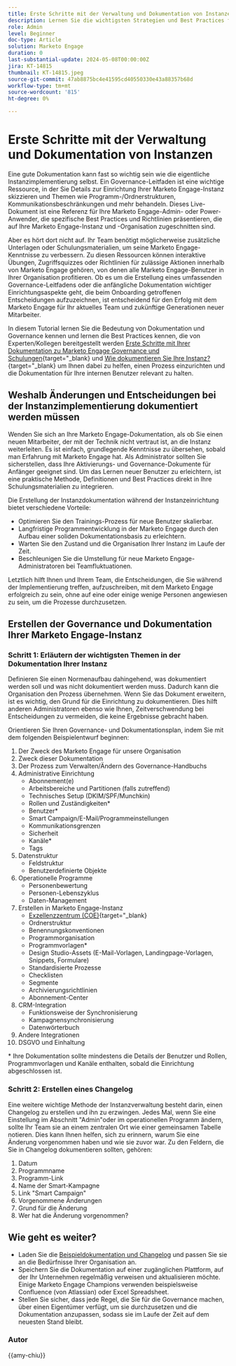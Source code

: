 ```yaml
---
title: Erste Schritte mit der Verwaltung und Dokumentation von Instanzen
description: Lernen Sie die wichtigsten Strategien und Best Practices für die ersten Schritte in Ihrer Marketo Engage-Governance und -Dokumentation kennen. Erfahren Sie, wie Sie skalierbare Dokumentation erstellen, die Benutzerschulung optimieren und die Erstellung mit einer Struktur in Ihrer Marketo Engage-Instanz sicherstellen.
role: Admin
level: Beginner
doc-type: Article
solution: Marketo Engage
duration: 0
last-substantial-update: 2024-05-08T00:00:00Z
jira: KT-14815
thumbnail: KT-14815.jpeg
source-git-commit: 47ab8875bc4e41595cd40550330e43a88357b68d
workflow-type: tm+mt
source-wordcount: '815'
ht-degree: 0%

---
```



# Erste Schritte mit der Verwaltung und Dokumentation von Instanzen

Eine gute Dokumentation kann fast so wichtig sein wie die eigentliche Instanzimplementierung selbst. Ein Governance-Leitfaden ist eine wichtige Ressource, in der Sie Details zur Einrichtung Ihrer Marketo Engage-Instanz skizzieren und Themen wie Programm-/Ordnerstrukturen, Kommunikationsbeschränkungen und mehr behandeln. Dieses Live-Dokument ist eine Referenz für Ihre Marketo Engage-Admin- oder Power-Anwender, die spezifische Best Practices und Richtlinien präsentieren, die auf Ihre Marketo Engage-Instanz und -Organisation zugeschnitten sind.

Aber es hört dort nicht auf. Ihr Team benötigt möglicherweise zusätzliche Unterlagen oder Schulungsmaterialien, um seine Marketo Engage-Kenntnisse zu verbessern. Zu diesen Ressourcen können interaktive Übungen, Zugriffsquizzes oder Richtlinien für zulässige Aktionen innerhalb von Marketo Engage gehören, von denen alle Marketo Engage-Benutzer in Ihrer Organisation profitieren. Ob es um die Erstellung eines umfassenden Governance-Leitfadens oder die anfängliche Dokumentation wichtiger Einrichtungsaspekte geht, die beim Onboarding getroffenen Entscheidungen aufzuzeichnen, ist entscheidend für den Erfolg mit dem Marketo Engage für Ihr aktuelles Team und zukünftige Generationen neuer Mitarbeiter.

In diesem Tutorial lernen Sie die Bedeutung von Dokumentation und Governance kennen und lernen die Best Practices kennen, die von Experten/Kollegen bereitgestellt werden [Erste Schritte mit Ihrer Dokumentation zu Marketo Engage Governance und Schulungen](https://nation.marketo.com/t5/product-blogs/getting-started-on-your-marketo-governance-and-training/ba-p/242421){target="_blank} und [Wie dokumentieren Sie Ihre Instanz?](https://nation.marketo.com/t5/product-discussions/how-do-you-document-your-instance/td-p/72877){target="_blank} um Ihnen dabei zu helfen, einen Prozess einzurichten und die Dokumentation für Ihre internen Benutzer relevant zu halten.

## Weshalb Änderungen und Entscheidungen bei der Instanzimplementierung dokumentiert werden müssen

Wenden Sie sich an Ihre Marketo Engage-Dokumentation, als ob Sie einen neuen Mitarbeiter, der mit der Technik nicht vertraut ist, an die Instanz weiterleiten. Es ist einfach, grundlegende Kenntnisse zu übersehen, sobald man Erfahrung mit Marketo Engage hat. Als Administrator sollten Sie sicherstellen, dass Ihre Aktivierungs- und Governance-Dokumente für Anfänger geeignet sind. Um das Lernen neuer Benutzer zu erleichtern, ist eine praktische Methode, Definitionen und Best Practices direkt in Ihre Schulungsmaterialien zu integrieren.

Die Erstellung der Instanzdokumentation während der Instanzeinrichtung bietet verschiedene Vorteile:

* Optimieren Sie den Trainings-Prozess für neue Benutzer skalierbar.
* Langfristige Programmentwicklung in der Marketo Engage durch den Aufbau einer soliden Dokumentationsbasis zu erleichtern.
* Warten Sie den Zustand und die Organisation Ihrer Instanz im Laufe der Zeit.
* Beschleunigen Sie die Umstellung für neue Marketo Engage-Administratoren bei Teamfluktuationen.

Letztlich hilft Ihnen und Ihrem Team, die Entscheidungen, die Sie während der Implementierung treffen, aufzuschreiben, mit dem Marketo Engage erfolgreich zu sein, ohne auf eine oder einige wenige Personen angewiesen zu sein, um die Prozesse durchzusetzen.

## Erstellen der Governance und Dokumentation Ihrer Marketo Engage-Instanz

### Schritt 1: Erläutern der wichtigsten Themen in der Dokumentation Ihrer Instanz

Definieren Sie einen Normenaufbau dahingehend, was dokumentiert werden soll und was nicht dokumentiert werden muss. Dadurch kann die Organisation den Prozess übernehmen. Wenn Sie das Dokument erweitern, ist es wichtig, den Grund für die Einrichtung zu dokumentieren. Dies hilft anderen Administratoren ebenso wie Ihnen, Zeitverschwendung bei Entscheidungen zu vermeiden, die keine Ergebnisse gebracht haben.

Orientieren Sie Ihren Governance- und Dokumentationsplan, indem Sie mit dem folgenden Beispielentwurf beginnen:

1. Der Zweck des Marketo Engage für unsere Organisation
1. Zweck dieser Dokumentation
1. Der Prozess zum Verwalten/Ändern des Governance-Handbuchs
1. Administrative Einrichtung
   * Abonnement(e)
   * Arbeitsbereiche und Partitionen (falls zutreffend)
   * Technisches Setup (DKIM/SPF/Munchkin)
   * Rollen und Zuständigkeiten*
   * Benutzer*
   * Smart Campaign/E-Mail/Programmeinstellungen
   * Kommunikationsgrenzen
   * Sicherheit
   * Kanäle*
   * Tags
1. Datenstruktur
   * Feldstruktur
   * Benutzerdefinierte Objekte
1. Operationelle Programme
   * Personenbewertung
   * Personen-Lebenszyklus
   * Daten-Management
1. Erstellen in Marketo Engage-Instanz
   * [Exzellenzzentrum (COE)](https://business.adobe.com/blog/perspectives/center-of-excellence-top-10-questions-to-ask-yourself){target="_blank}
   * Ordnerstruktur
   * Benennungskonventionen
   * Programmorganisation
   * Programmvorlagen*
   * Design Studio-Assets (E-Mail-Vorlagen, Landingpage-Vorlagen, Snippets, Formulare)
   * Standardisierte Prozesse
   * Checklisten
   * Segmente
   * Archivierungsrichtlinien
   * Abonnement-Center
1. CRM-Integration
   * Funktionsweise der Synchronisierung
   * Kampagnensynchronisierung
   * Datenwörterbuch
1. Andere Integrationen
1. DSGVO und Einhaltung

\* Ihre Dokumentation sollte mindestens die Details der Benutzer und Rollen, Programmvorlagen und Kanäle enthalten, sobald die Einrichtung abgeschlossen ist.

### Schritt 2: Erstellen eines Changelog

Eine weitere wichtige Methode der Instanzverwaltung besteht darin, einen Changelog zu erstellen und ihn zu erzwingen. Jedes Mal, wenn Sie eine Einstellung im Abschnitt &quot;Admin&quot;oder im operationellen Programm ändern, sollte Ihr Team sie an einem zentralen Ort wie einer gemeinsamen Tabelle notieren. Dies kann Ihnen helfen, sich zu erinnern, warum Sie eine Änderung vorgenommen haben und wie sie zuvor war. Zu den Feldern, die Sie in Changelog dokumentieren sollten, gehören:

1. Datum
1. Programmname
1. Programm-Link
1. Name der Smart-Kampagne
1. Link &quot;Smart Campaign&quot;
1. Vorgenommene Änderungen
1. Grund für die Änderung
1. Wer hat die Änderung vorgenommen?

## Wie geht es weiter?

* Laden Sie die [Beispieldokumentation und Changelog](/help/marketo-tutorial-implementing-new-instance/assets/template-adobe-marketo-engage-instance-documentation.xlsx) und passen Sie sie an die Bedürfnisse Ihrer Organisation an.
* Speichern Sie die Dokumentation auf einer zugänglichen Plattform, auf der Ihr Unternehmen regelmäßig verweisen und aktualisieren möchte. Einige Marketo Engage Champions verwenden beispielsweise Confluence (von Atlassian) oder Excel Spreadsheet.
* Stellen Sie sicher, dass jede Regel, die Sie für die Governance machen, über einen Eigentümer verfügt, um sie durchzusetzen und die Dokumentation anzupassen, sodass sie im Laufe der Zeit auf dem neuesten Stand bleibt.

### Autor

{{amy-chiu}}